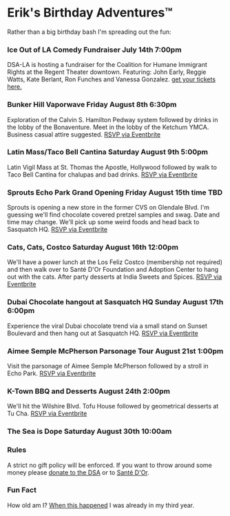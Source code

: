 # Erik's Birthday Adventures™
Rather than a big birthday bash I'm spreading out the fun:
### Ice Out of LA Comedy Fundraiser July 14th 7:00pm
DSA-LA is hosting a fundraiser for the Coalition for Humane Immigrant Rights at the Regent Theater downtown. Featuring: John Early, Reggie Watts, Kate Berlant, Ron Funches and Vanessa Gonzalez. <a href="https://dsa-la.org/event/ice-out-of-la-fundraiser-for-chirla-w-john-early-reggie-watts/">get your tickets here.</a>
### Bunker Hill Vaporwave Friday August 8th 6:30pm  
Exploration of the Calvin S. Hamilton Pedway system followed by drinks in the lobby of the Bonaventure. Meet in the lobby of the Ketchum YMCA. Business casual attire suggested. <a href="https://www.eventbrite.com/e/bunker-hill-vaporwave-tickets-1485576361889?aff=oddtdtcreator">RSVP via Eventbrite</a>
### Latin Mass/Taco Bell Cantina Saturday August 9th 5:00pm 
Latin Vigil Mass at St. Thomas the Apostle, Hollywood followed by walk to Taco Bell Cantina for chalupas and bad drinks. <a href="https://www.eventbrite.com/e/latin-masstaco-bell-cantina-tickets-1485597414859?aff=oddtdtcreator">RSVP via Eventbrite</a>
### Sprouts Echo Park Grand Opening Friday August 15th time TBD 
Sprouts is opening a new store in the former CVS on Glendale Blvd. I'm guessing we'll find chocolate covered pretzel samples and swag. Date and time may change. We'll pick up some weird foods and head back to Sasquatch HQ. <a href="https://www.eventbrite.com/e/echo-park-sprouts-grand-opening-tickets-1485600544219?aff=oddtdtcreator">RSVP via Eventbrite</a>
### Cats, Cats, Costco Saturday August 16th 12:00pm
We'll have a power lunch at the Los Feliz Costco (membership not required) and then walk over to Santé D'Or Foundation and Adoption Center to hang out with the cats. After party desserts at India Sweets and Spices. <a href="https://www.eventbrite.com/e/cats-cats-costco-tickets-1485601547219?aff=oddtdtcreator">RSVP via Eventbrite</a>
### Dubai Chocolate hangout at Sasquatch HQ Sunday August 17th 6:00pm
Experience the viral Dubai chocolate trend via a small stand on Sunset Boulevard and then hang out at Sasquatch HQ. <a href="https://www.eventbrite.com/e/dubai-chocolate-hangout-at-sasquatch-hq-tickets-1486464057009?aff=oddtdtcreator">RSVP via Eventbrite</a>
### Aimee Semple McPherson Parsonage Tour August 21st 1:00pm 
Visit the parsonage of Aimee Semple McPherson followed by a stroll in Echo Park. <a href="https://www.eventbrite.com/e/echo-park-sprouts-grand-opening-tickets-1485600544219?aff=oddtdtcreator">RSVP via Eventbrite</a>
### K-Town BBQ and Desserts August 24th 2:00pm 
We'll hit the Wilshire Blvd. Tofu House followed by geometrical desserts at Tu Cha. <a href="https://www.eventbrite.com/e/echo-park-sprouts-grand-opening-tickets-1485600544219?aff=oddtdtcreator">RSVP via Eventbrite</a>
### The Sea is Dope Saturday August 30th 10:00am

### Rules
A strict no gift policy will be enforced. If you want to throw around some money please <a href="https://secure.actblue.com/donate/me-and-marya-and-dsa-la?utm_source=supporter_welcome&utm_content=supporter_form">donate to the DSA</a> or to <a href="https://www.santedor.org/donate">Santé D'Or</a>.
### Fun Fact
How old am I? <a href="https://youtu.be/n6R7-Npe1-U?si=nzxiz0z7zRDeSlVR">When this happened</a> I was already in my third year.



